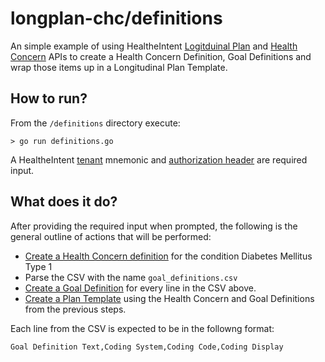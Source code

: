 # longplan-chc/definitions
An simple example of using HealtheIntent [Logitduinal Plan](https://docs.healtheintent.com/api/v1/longitudinal_plan/) and [Health Concern](https://docs.healtheintent.com/api/v1/health_concern/) APIs to create a Health Concern Definition, Goal Definitions and wrap those items up in a Longitudinal Plan Template.

## How to run?

From the `/definitions` directory execute:

```
> go run definitions.go
```

A HealtheIntent [tenant](https://docs.healtheintent.com/#uri-structure) mnemonic and [authorization header](https://docs.healtheintent.com/#authentication) are required input.

## What does it do?

After providing the required input when prompted, the following is the general outline of actions that will be performed:
- [Create a Health Concern definition](https://docs.healtheintent.com/api/v1/health_concern/#create-a-health-concern-definition) for the condition Diabetes Mellitus Type 1
- Parse the CSV with the name `goal_definitions.csv`
- [Create a Goal Definition](https://docs.healtheintent.com/api/v1/longitudinal_plan/#create-a-goal-definition) for every line in the CSV above.
- [Create a Plan Template](https://docs.healtheintent.com/api/v1/longitudinal_plan/#create-a-plan-template) using the Health Concern and Goal Definitions from the previous steps.

Each line from the CSV is expected to be in the followng format:
```
Goal Definition Text,Coding System,Coding Code,Coding Display
```